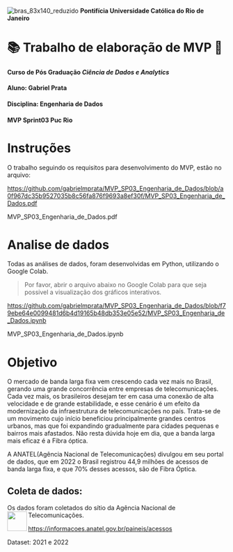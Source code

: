 ![bras_83x140_reduzido](https://github.com/gabrielmprata/MVP_Sprint01_Puc_Rio/assets/119508139/4880e33f-47b7-4b75-8a84-bb2d57a8c5f2) 
**Pontifícia Universidade Católica do Rio de Janeiro**

#  📚 Trabalho de elaboração de MVP 📖
#### Curso de Pós Graduação *Ciência de Dados e Analytics*
#### Aluno: Gabriel Prata
#### Disciplina: Engenharia de Dados
#### MVP Sprint03 Puc Rio
>

# Instruções
O trabalho seguindo os requisitos para desenvolvimento do MVP, estão no arquivo:
>
https://github.com/gabrielmprata/MVP_SP03_Engenharia_de_Dados/blob/a0f967dc35b9527035b8c56fa876f9693a8ef30f/MVP_SP03_Engenharia_de_Dados.pdf
>
MVP_SP03_Engenharia_de_Dados.pdf
>
# Analise de dados
Todas as análises de dados, foram desenvolvidas em Python, utilizando o Google Colab.
>
>Por favor, abrir o arquivo abaixo no Google Colab para que seja possivel a visualização dos gráficos interativos.
>
https://github.com/gabrielmprata/MVP_SP03_Engenharia_de_Dados/blob/f79ebe64e0099481d6b4d19165b48db353e05e52/MVP_SP03_Engenharia_de_Dados.ipynb
>
MVP_SP03_Engenharia_de_Dados.ipynb

# Objetivo
O mercado de banda larga fixa vem crescendo cada vez mais no Brasil, gerando uma grande concorrência entre empresas de telecomunicações.
Cada vez mais, os brasileiros desejam ter em casa uma conexão de alta velocidade e de grande estabilidade, e esse cenário é um efeito da modernização da infraestrutura de telecomunicações no país.
Trata-se de um movimento cujo início beneficiou principalmente grandes centros urbanos, mas que foi expandindo gradualmente para cidades pequenas e bairros mais afastados.
Não resta dúvida hoje em dia, que a banda larga mais eficaz é a Fibra óptica.

A ANATEL(Agência Nacional de Telecomunicações) divulgou em seu portal de dados, que em 2022 o Brasil registrou 44,9 milhões de acessos de banda larga fixa, e que 70% desses acessos, são de Fibra Óptica.

## Coleta de dados:
>
Os dados foram coletados do sítio da Agência Nacional de Telecomunicações.<img align="left" width="45" height="45" src="https://upload.wikimedia.org/wikipedia/commons/thumb/5/51/Anatel_Logo.svg/180px-Anatel_Logo.svg.png">
>
https://informacoes.anatel.gov.br/paineis/acessos
<br>
>
>
Dataset: 2021 e 2022
